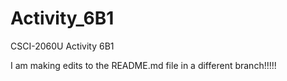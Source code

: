 # Activity_6B1
CSCI-2060U Activity 6B1

I am making edits to the README.md file in a different branch!!!!!
